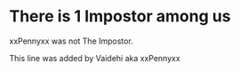 # There is 1 Impostor among us
xxPennyxx was not The Impostor.


This line was added by Vaidehi aka xxPennyxx
